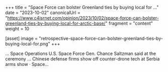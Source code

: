 +++
title = "Space Force can bolster Greenland ties by buying local for ..."
date = "2023-10-02"
canonicalUrl = "https://www.c4isrnet.com/opinion/2023/10/02/space-force-can-bolster-greenland-ties-by-buying-local-for-arctic-base/"
fragment = "content"
weight = 10

[asset]
    image = "retrospective-space-force-can-bolster-greenland-ties-by-buying-local-for.png"
+++

... Space Operations U.S. Space Force Gen. Chance Saltzman said at the 
ceremony ... Chinese defense firms show off counter-drone tech at Serbia 
arms show · Space...

